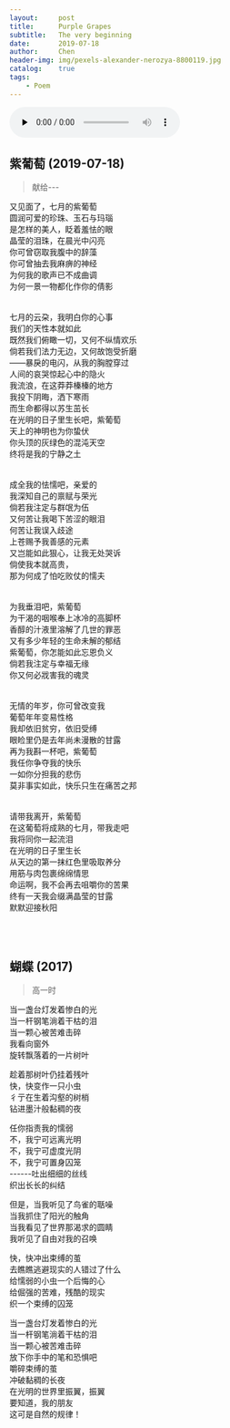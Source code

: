 ```yaml
---
layout:     post
title:      Purple Grapes
subtitle:   The very beginning
date:       2019-07-18
author:     Chen
header-img: img/pexels-alexander-nerozya-8800119.jpg
catalog:    true
tags:
    - Poem
---
```


<audio id="audio" controls="" preload="none">
      <source id="mp3" src="https://w20chen.github.io/music/Мельница - Господин горных дорог.mp3">
</audio>


## 紫葡萄 (2019-07-18)

<blockquote>献给---</blockquote>

又见面了，七月的紫葡萄<br/>
圆润可爱的珍珠、玉石与玛瑙<br/>
是怎样的美人，眨着羞怯的眼<br/>
晶莹的泪珠，在晨光中闪亮<br/>
你可曾窃取我腹中的辞藻<br/>
你可曾抽去我麻痹的神经<br/>
为何我的歌声已不成曲调<br/>
为何一景一物都化作你的倩影<br/>
<br/>
<br/>
七月的云朶，我明白你的心事<br/>
我们的天性本就如此<br/>
既然我们俯瞰一切，又何不纵情欢乐<br/>
倘若我们法力无边，又何故饱受折磨<br/>
——暴戾的电闪，从我的胸膛穿过<br/>
人间的哀哭惊起心中的隐火<br/>
我流浪，在这莽莽榛榛的地方<br/>
我投下阴晦，洒下寒雨<br/>
而生命都得以苏生茁长<br/>
在光明的日子里生长吧，紫葡萄<br/>
天上的神明也为你蛰伏<br/>
你头顶的灰绿色的混沌天空<br/>
终将是我的宁静之土<br/>
<br/>
<br/>
成全我的怯懦吧，亲爱的<br/>
我深知自己的禀赋与荣光<br/>
倘若我注定与群氓为伍<br/>
又何苦让我喝下苦涩的眼泪<br/>
何苦让我误入歧途<br/>
上苍赐予我善感的元素<br/>
又岂能如此狠心，让我无处哭诉<br/>
倘使我本就高贵，<br/>
那为何成了怕吃败仗的懦夫<br/>
<br/>
<br/>
为我垂泪吧，紫葡萄<br/>
为干渴的咽喉奉上冰冷的高脚杯<br/>
香醇的汁液里溶解了几世的罪恶<br/>
又有多少年轻的生命未解的郁结<br/>
紫葡萄，你怎能如此忘恩负义<br/>
倘若我注定与幸福无缘<br/>
你又何必戕害我的魂灵<br/>
<br/>
<br/>
无情的年岁，你可曾改变我<br/>
葡萄年年变易性格<br/>
我却依旧贫穷，依旧受缚<br/>
眼睑里仍是去年尚未漫散的甘露<br/>
再为我斟一杯吧，紫葡萄<br/>
我任你争夺我的快乐<br/>
一如你分担我的悲伤<br/>
莫非事实如此，快乐只生在痛苦之邦<br/>
<br/>
<br/>
请带我离开，紫葡萄<br/>
在这葡萄将成熟的七月，带我走吧<br/>
我将同你一起流泪<br/>
在光明的日子里生长<br/>
从天边的第一抹红色里吸取养分<br/>
用筋与肉包裹绵绵情思<br/>
命运啊，我不会再去咀嚼你的苦果<br/>
终有一天我会缀满晶莹的甘露<br/>
默默迎接秋阳<br/>


<br><br>

## 蝴蝶 (2017)
<blockquote>高一时</blockquote>

当一盏台灯发着惨白的光     
当一杆钢笔淌着干枯的泪     
当一颗心被苦难击碎     
我看向窗外     
旋转飘落着的一片树叶     
     
趁着那树叶仍挂着残叶     
快，快变作一只小虫     
彳亍在生着沟壑的树梢     
钻进墨汁般黏稠的夜     
     
任你指责我的懦弱     
不，我宁可远离光明     
不，我宁可虚度光阴     
不，我宁可置身囚笼     
------吐出细细的丝线     
织出长长的纠结     
     
但是，当我听见了鸟雀的聒噪     
当我抓住了阳光的触角     
当我看见了世界那渴求的圆睛     
我听见了自由对我的召唤     
     
快，快冲出束缚的茧     
去瞧瞧逃避现实的人错过了什么     
给懦弱的小虫一个后悔的心     
给倔强的苦难，残酷的现实     
织一个束缚的囚笼     
     
当一盏台灯发着惨白的光     
当一杆钢笔淌着干枯的泪     
当一颗心被苦难击碎     
放下你手中的笔和恐惧吧     
嚼碎束缚的茧     
冲破黏稠的长夜     
在光明的世界里振翼，振翼     
要知道，我的朋友     
这可是自然的规律！     
